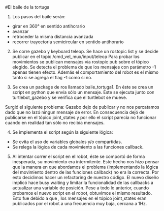 #El baile de la tortuga

1. Los pasos del baile serán:
- girar en 360° en sentido antihorario
- avanzar 
- retroceder la misma distancia avanzada
- recorrer trayectoria semicircular en sentido antihorario


 2. Se corre gazebo y keyboard teleop. Se hace un rostopic list y se decide publicar en el topic /cmd_vel_mux/input/teleop
Para probar los movimientos se publican mensajes vía rostopic pub sobre el tópico elegido. Se detecta el problema de que los mensajes con parámetro -1 apenas tienen efecto. Además el comportamiento del robot es el mismo tanto si se agrega el flag -1 como si no.

3. Se crea un package de ros llamado baile_tortuga1. En éste se crea un script en python que envía sólo un mensaje. Éste se ejecuta junto con turtlebot_gazebo y se verifica que el turtlebot se mueve. 

Surgió el siguiente problema: Gazebo dejo de publicar y no nos percatamos dado que no lazó ningun mensaje de error. En consecuencia dejó de publicarse en el tópico joint_states y por ello el script parecía no funcionar cuando en realidad tan sólo no recibía mensajes. 

4. Se implementa el script según la siguiente lógica:
- Se evita el uso de variables globales y/o compartidas. 
- Se relega la lógica de cada movimiento a las funciones callback.

5. Al intentar correr el script en el robot, éste se comportó de forma inesperada, su movimiento era intermitente. Este hecho nos hizo pensar que la manera en que abordamos el problema (implementando la lógica del movimiento dentro de las funciones callback) no era la correcta. Por esto decidimos hacer un refactoring de nuestro código. El nuevo diseño implicó hace busy waiting y limitar la funcionalidad de las callbacks a actualizar una variable de posición. Pese a todo lo anterior, cuando probamos el nuevo script en el robot, obtuvimos el mismo resultado. Esto fue debido a que ,  los mensajes en el tópico joint_states eran publicados por el robot a una frecuencia muy baja, cercana a 1Hz. 
